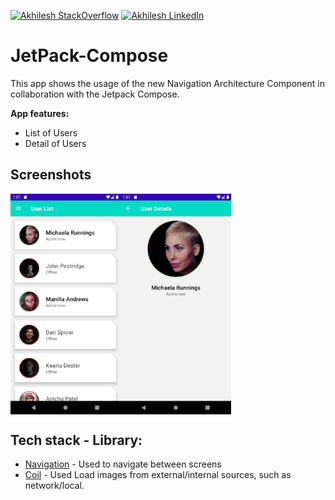 [![Akhilesh StackOverflow](https://img.shields.io/badge/Akhilesh-StackOverflow-orange.svg?style=for-the-badge)](https://stackoverflow.com/users/1548824/akhilesh0707)
[![Akhilesh LinkedIn](https://img.shields.io/badge/Akhilesh-LinkedIn-blue.svg?style=for-the-badge)](https://www.linkedin.com/in/akhilesh0707/)

# JetPack-Compose
This app shows the usage of the new Navigation Architecture Component in collaboration with the Jetpack Compose.

**App features:**
- List of Users
- Detail of Users

## Screenshots
<div style="display:flex;">
  <img alt="App image" src="art/user_list.png" width="35%" > 
  <img alt="App image" src="art/user_details.png" width="35%">
</div>

## Tech stack - Library:
- [Navigation](https://developer.android.com/guide/navigation/navigation-getting-started) - Used to navigate between screens
- [Coil](https://google.github.io/accompanist/coil/) - Used Load images from external/internal sources, such as network/local.

